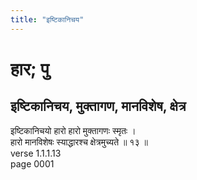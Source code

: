 ```yaml
---
title: "इष्टिकानिचय"
---
```


# हार; पु
## इष्टिकानिचय, मुक्तागण, मानविशेष, क्षेत्र
इष्टिकानिचयो हारो हारो मुक्तागणः स्मृतः ।<br />हारो मानविशेषः स्याद्धारश्च क्षेत्रमुच्यते ॥ १३ ॥<br />verse 1.1.1.13<br />page 0001

